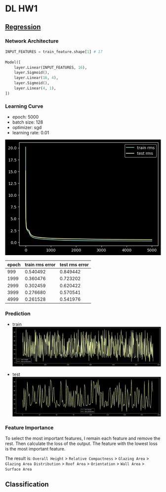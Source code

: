 # DL HW1

## [Regression](./regression.ipynb)

### Network Architecture

```python
INPUT_FEATURES = train_feature.shape[1] # 17

Model([
    layer.Linear(INPUT_FEATURES, 16),
    layer.Sigmoid(),
    layer.Linear(16, 4),
    layer.Sigmoid(),
    layer.Linear(4, 1),
])
```

### Learning Curve

- epoch: 5000
- batch size: 128
- optimizer: sgd
- learning rate: 0.01

![learning curve](./images/regression/loss.png)

| epoch | train rms error | test rms error |
| ----- | --------------- | -------------- |
| 999   | 0.540492        | 0.849442       |
| 1999  | 0.360476        | 0.723202       |
| 2999  | 0.302459        | 0.620422       |
| 3999  | 0.276680        | 0.570541       |
| 4999  | 0.261528        | 0.541976       |

### Prediction

- train
![train](./images/regression/train_pred.png)

- test
![test](./images/regression/test_pred.png)

### Feature Importance

To select the most important features, I remain each feature and remove the rest. Then calculate the loss of the output. The feature with the lowest loss is the most important feature.

The result is:
`Overall Height` > `Relative Compactness` > `Glazing Area` > `Glazing Area Distribution` > `Roof Area` > `Orientation` > `Wall Area` > `Surface Area`

## Classification
